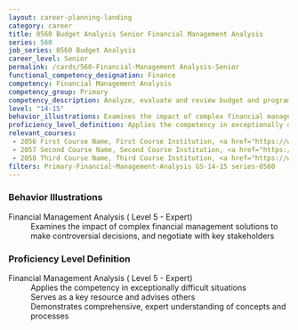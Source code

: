 ```yaml
---
layout: career-planning-landing
category: career
title: 0560 Budget Analysis Senior Financial Management Analysis
series: 560
job_series: 0560 Budget Analysis
career_level: Senior
permalink: /cards/560-Financial-Management Analysis-Senior
functional_competency_designation: Finance
competency: Financial Management Analysis
competency_group: Primary
competency_description: Analyze, evaluate and review budget and program issues and financial data and reports using business tools and applications, cost and economic analysis, and performance metrics to provide recommendations 
level: "14-15"
behavior_illustrations: Examines the impact of complex financial management solutions to make controversial decisions, and negotiate with key stakeholders
proficiency_level_definition: Applies the competency in exceptionally difficult situations ? Serves as a key resource and advises others ? Demonstrates comprehensive, expert understanding of concepts and processes
relevant_courses: 
 - 2056 First Course Name, First Course Institution, <a href="https://www.cfo.gov">www.cfo.gov</a>
 - 2057 Second Course Name, Second Course Institution, <a href="https://www.cfo.gov">www.cfo.gov</a>
 - 2058 Third Course Name, Third Course Institution, <a href="https://www.cfo.gov">www.cfo.gov</a>
filters: Primary-Financial-Management-Analysis GS-14-15 series-0560
---
```


<div class="desktop:grid-col-6 margin-y-205">
  <div class="border-top-05 bg-white padding-2 shadow-5 height-full members-hover border-1px border-gray-30 border-top-orange radius-lg">
    <h3>Behavior Illustrations</h3>
    <dl class="text-base"><dt>Financial Management Analysis ( Level 5 - Expert)</dt><dd>Examines the impact of complex financial management solutions to make controversial decisions, and negotiate with key stakeholders</dd></dl>
  </div>
</div>
<div class="desktop:grid-col-6 margin-y-205">
  <div class="border-top-05 bg-white padding-2 shadow-5 height-full members-hover border-1px border-gray-30 border-top-orange radius-lg">
    <h3>Proficiency Level Definition</h3>
    <dl class="text-base"><dt>Financial Management Analysis ( Level 5 - Expert)</dt><dd>Applies the competency in exceptionally difficult situations </dd><dd> Serves as a key resource and advises others </dd><dd> Demonstrates comprehensive, expert understanding of concepts and processes</dd></dl>
  </div>
</div>
